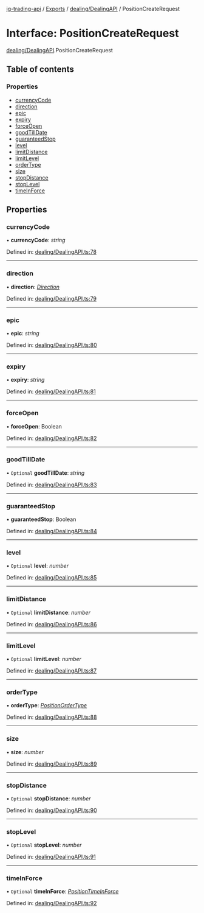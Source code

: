 [ig-trading-api](../README.md) / [Exports](../modules.md) / [dealing/DealingAPI](../modules/dealing_dealingapi.md) / PositionCreateRequest

# Interface: PositionCreateRequest

[dealing/DealingAPI](../modules/dealing_dealingapi.md).PositionCreateRequest

## Table of contents

### Properties

- [currencyCode](dealing_dealingapi.positioncreaterequest.md#currencycode)
- [direction](dealing_dealingapi.positioncreaterequest.md#direction)
- [epic](dealing_dealingapi.positioncreaterequest.md#epic)
- [expiry](dealing_dealingapi.positioncreaterequest.md#expiry)
- [forceOpen](dealing_dealingapi.positioncreaterequest.md#forceopen)
- [goodTillDate](dealing_dealingapi.positioncreaterequest.md#goodtilldate)
- [guaranteedStop](dealing_dealingapi.positioncreaterequest.md#guaranteedstop)
- [level](dealing_dealingapi.positioncreaterequest.md#level)
- [limitDistance](dealing_dealingapi.positioncreaterequest.md#limitdistance)
- [limitLevel](dealing_dealingapi.positioncreaterequest.md#limitlevel)
- [orderType](dealing_dealingapi.positioncreaterequest.md#ordertype)
- [size](dealing_dealingapi.positioncreaterequest.md#size)
- [stopDistance](dealing_dealingapi.positioncreaterequest.md#stopdistance)
- [stopLevel](dealing_dealingapi.positioncreaterequest.md#stoplevel)
- [timeInForce](dealing_dealingapi.positioncreaterequest.md#timeinforce)

## Properties

### currencyCode

• **currencyCode**: _string_

Defined in: [dealing/DealingAPI.ts:78](https://github.com/bennycode/ig-trading-api/blob/6347f7e/src/dealing/DealingAPI.ts#L78)

---

### direction

• **direction**: [_Direction_](../enums/dealing_dealingapi.direction.md)

Defined in: [dealing/DealingAPI.ts:79](https://github.com/bennycode/ig-trading-api/blob/6347f7e/src/dealing/DealingAPI.ts#L79)

---

### epic

• **epic**: _string_

Defined in: [dealing/DealingAPI.ts:80](https://github.com/bennycode/ig-trading-api/blob/6347f7e/src/dealing/DealingAPI.ts#L80)

---

### expiry

• **expiry**: _string_

Defined in: [dealing/DealingAPI.ts:81](https://github.com/bennycode/ig-trading-api/blob/6347f7e/src/dealing/DealingAPI.ts#L81)

---

### forceOpen

• **forceOpen**: Boolean

Defined in: [dealing/DealingAPI.ts:82](https://github.com/bennycode/ig-trading-api/blob/6347f7e/src/dealing/DealingAPI.ts#L82)

---

### goodTillDate

• `Optional` **goodTillDate**: _string_

Defined in: [dealing/DealingAPI.ts:83](https://github.com/bennycode/ig-trading-api/blob/6347f7e/src/dealing/DealingAPI.ts#L83)

---

### guaranteedStop

• **guaranteedStop**: Boolean

Defined in: [dealing/DealingAPI.ts:84](https://github.com/bennycode/ig-trading-api/blob/6347f7e/src/dealing/DealingAPI.ts#L84)

---

### level

• `Optional` **level**: _number_

Defined in: [dealing/DealingAPI.ts:85](https://github.com/bennycode/ig-trading-api/blob/6347f7e/src/dealing/DealingAPI.ts#L85)

---

### limitDistance

• `Optional` **limitDistance**: _number_

Defined in: [dealing/DealingAPI.ts:86](https://github.com/bennycode/ig-trading-api/blob/6347f7e/src/dealing/DealingAPI.ts#L86)

---

### limitLevel

• `Optional` **limitLevel**: _number_

Defined in: [dealing/DealingAPI.ts:87](https://github.com/bennycode/ig-trading-api/blob/6347f7e/src/dealing/DealingAPI.ts#L87)

---

### orderType

• **orderType**: [_PositionOrderType_](../enums/dealing_dealingapi.positionordertype.md)

Defined in: [dealing/DealingAPI.ts:88](https://github.com/bennycode/ig-trading-api/blob/6347f7e/src/dealing/DealingAPI.ts#L88)

---

### size

• **size**: _number_

Defined in: [dealing/DealingAPI.ts:89](https://github.com/bennycode/ig-trading-api/blob/6347f7e/src/dealing/DealingAPI.ts#L89)

---

### stopDistance

• `Optional` **stopDistance**: _number_

Defined in: [dealing/DealingAPI.ts:90](https://github.com/bennycode/ig-trading-api/blob/6347f7e/src/dealing/DealingAPI.ts#L90)

---

### stopLevel

• `Optional` **stopLevel**: _number_

Defined in: [dealing/DealingAPI.ts:91](https://github.com/bennycode/ig-trading-api/blob/6347f7e/src/dealing/DealingAPI.ts#L91)

---

### timeInForce

• `Optional` **timeInForce**: [_PositionTimeInForce_](../enums/dealing_dealingapi.positiontimeinforce.md)

Defined in: [dealing/DealingAPI.ts:92](https://github.com/bennycode/ig-trading-api/blob/6347f7e/src/dealing/DealingAPI.ts#L92)
